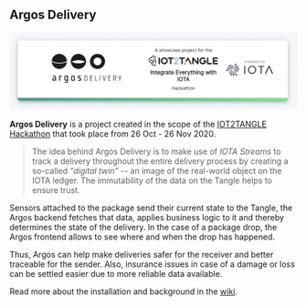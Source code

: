 ## Argos Delivery

![argos_logo](assets/repo_banner.png)

**Argos Delivery** is a project created in the scope of the [IOT2TANGLE Hackathon](https://hackathon.iot2tangle.io/) that took place from 26 Oct - 26 Nov 2020.

> The idea behind Argos Delivery is to make use of _IOTA Streams_ to track a delivery throughout the entire delivery process by creating a so-called _"digital twin"_ -- an image of the real-world object on the IOTA ledger. The immutability of the data on the Tangle helps to ensure trust.

Sensors attached to the package send their current state to the Tangle, the Argos backend fetches that data, applies business logic to it and thereby determines the state of the delivery.
In the case of a package drop, the Argos frontend allows to see where and when the drop has happened.

Thus, Argos can help make deliveries safer for the receiver and better traceable for the sender. Also, insurance issues in case of a damage or loss can be settled easier due to more reliable data available.

Read more about the installation and background in the [wiki](https://github.com/daniel-mader/argos-delivery/wiki).
